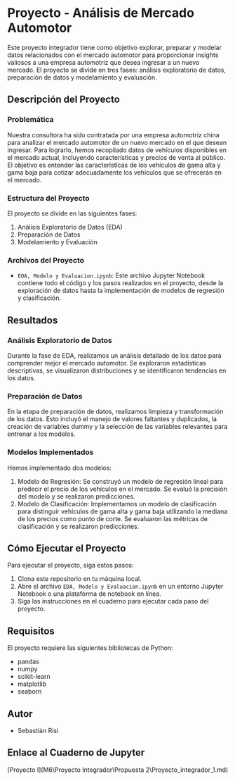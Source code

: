 # Proyecto  - Análisis de Mercado Automotor

Este proyecto integrador tiene como objetivo explorar, preparar y modelar datos relacionados con el mercado automotor para proporcionar insights valiosos a una empresa automotriz que desea ingresar a un nuevo mercado. El proyecto se divide en tres fases: análisis exploratorio de datos, preparación de datos y modelamiento y evaluación.

## Descripción del Proyecto

### Problemática

Nuestra consultora ha sido contratada por una empresa automotriz china para analizar el mercado automotor de un nuevo mercado en el que desean ingresar. Para lograrlo, hemos recopilado datos de vehículos disponibles en el mercado actual, incluyendo características y precios de venta al público. El objetivo es entender las características de los vehículos de gama alta y gama baja para cotizar adecuadamente los vehículos que se ofrecerán en el mercado.

### Estructura del Proyecto

El proyecto se divide en las siguientes fases:

1. Análisis Exploratorio de Datos (EDA)
2. Preparación de Datos
3. Modelamiento y Evaluación

### Archivos del Proyecto

- `EDA, Modelo y Evaluacion.ipynb`: Este archivo Jupyter Notebook contiene todo el código y los pasos realizados en el proyecto, desde la exploración de datos hasta la implementación de modelos de regresión y clasificación.

## Resultados

### Análisis Exploratorio de Datos

Durante la fase de EDA, realizamos un análisis detallado de los datos para comprender mejor el mercado automotor. Se exploraron estadísticas descriptivas, se visualizaron distribuciones y se identificaron tendencias en los datos.

### Preparación de Datos

En la etapa de preparación de datos, realizamos limpieza y transformación de los datos. Esto incluyó el manejo de valores faltantes y duplicados, la creación de variables dummy y la selección de las variables relevantes para entrenar a los modelos.

### Modelos Implementados

Hemos implementado dos modelos:

1. Modelo de Regresión: Se construyó un modelo de regresión lineal para predecir el precio de los vehículos en el mercado. Se evaluó la precisión del modelo y se realizaron predicciones.
2. Modelo de Clasificación: Implementamos un modelo de clasificación para distinguir vehículos de gama alta y gama baja utilizando la mediana de los precios como punto de corte. Se evaluaron las métricas de clasificación y se realizaron predicciones.

## Cómo Ejecutar el Proyecto

Para ejecutar el proyecto, siga estos pasos:

1. Clona este repositorio en tu máquina local.
2. Abre el archivo `EDA, Modelo y Evaluacion.ipynb` en un entorno Jupyter Notebook o una plataforma de notebook en línea.
3. Siga las instrucciones en el cuaderno para ejecutar cada paso del proyecto.

## Requisitos

El proyecto requiere las siguientes bibliotecas de Python:

- pandas
- numpy
- scikit-learn
- matplotlib
- seaborn

## Autor

- Sebastián Risi

## Enlace al Cuaderno de Jupyter

[Proyecto I](M6\Proyecto Integrador\Propuesta 2\Proyecto_integrador_1.md)
